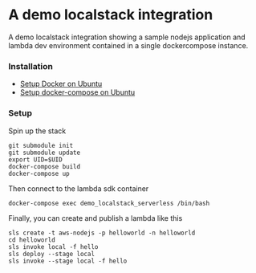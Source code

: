 # A demo localstack integration 

A demo localstack integration showing a sample nodejs application and lambda dev environment contained in a single dockercompose instance.


### Installation ###
- [Setup Docker on Ubuntu](https://www.digitalocean.com/community/tutorials/how-to-install-and-use-docker-on-ubuntu-20-04)
- [Setup docker-compose on Ubuntu](https://www.digitalocean.com/community/tutorials/how-to-install-and-use-docker-compose-on-ubuntu-20-04)

### Setup ###
Spin up the stack
```console
git submodule init
git submodule update
export UID=$UID
docker-compose build
docker-compose up
```
Then connect to the lambda sdk container
```console
docker-compose exec demo_localstack_serverless /bin/bash
```
Finally, you can create and publish a lambda like this
```console
sls create -t aws-nodejs -p helloworld -n helloworld
cd helloworld
sls invoke local -f hello
sls deploy --stage local
sls invoke --stage local -f hello
```
